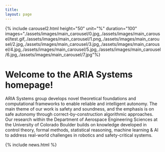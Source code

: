 ```yaml
---
title:
layout: page
---
```


{% include carousel2.html height="50" unit="%" duration="100" images="./assets/images/main_carousel/0.jpg,./assets/images/main_carousel/test.gif,./assets/images/main_carousel/1.png,./assets/images/main_carousel/2.jpg,./assets/images/main_carousel/3.jpg,./assets/images/main_carousel/4.jpg,./assets/images/main_carousel/5.jpg,./assets/images/main_carousel/6.jpg,./assets/images/main_carousel/7.jpg"%}

# Welcome to the ARIA Systems homepage!

ARIA Systems group develops novel theoretical foundations and computational frameworks to enable reliable and intelligent autonomy. The main theme of our work is safety and soundness, and the emphasis is on safe autonomy through correct-by-construction algorithmic approaches. Our research within the Department of Aerospace Engineering Sciences at the University of Colorado Boulder builds on knowledge developed in control theory, formal methods, statistical reasoning, machine learning &amp; AI to address real-world challenges in robotics and safety-critical systems.

{% include news.html %}

